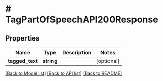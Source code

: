 # # TagPartOfSpeechAPI200Response

## Properties

Name | Type | Description | Notes
------------ | ------------- | ------------- | -------------
**tagged_text** | **string** |  | [optional]

[[Back to Model list]](../../README.md#models) [[Back to API list]](../../README.md#endpoints) [[Back to README]](../../README.md)
